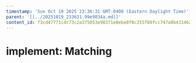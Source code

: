 ```yaml
---
timestamp: 'Sun Oct 19 2025 23:36:31 GMT-0400 (Eastern Daylight Time)'
parent: '[[../20251019_233631.99e9834a.md]]'
content_id: f3cd47771c4c73c2a375053e90371e8ebe0f8c255f89fcc747a0b43146213fe8
---
```


# implement: Matching
